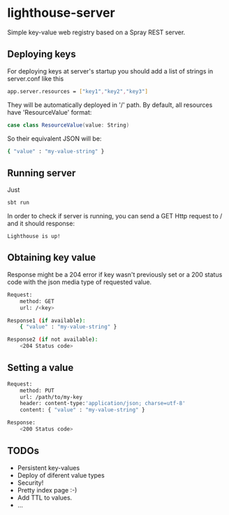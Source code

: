 # lighthouse-server
Simple key-value web registry based on a Spray REST server.

## Deploying keys

For deploying keys at server's startup you should add a list of strings in server.conf like this

```sh
app.server.resources = ["key1","key2","key3"]
```

They will be automatically deployed in '/' path.
By default, all resources have 'ResourceValue' format:

```scala
case class ResourceValue(value: String)
```

So their equivalent JSON will be:

```sh
{ "value" : "my-value-string" }
```

## Running server

Just
```sh
sbt run
```

In order to check if server is running, you can send a GET Http request to / and it should response:

```
Lighthouse is up!
```

## Obtaining key value

Response might be a 204 error if key wasn't previously set or a 200 status code with the json media type of requested value.

```sh
Request:
	method: GET
	url: /<key>

Response1 (if available):
	{ "value" : "my-value-string" }

Response2 (if not available):
	<204 Status code>
```


## Setting a value

```sh
Request:
	method: PUT
	url: /path/to/my-key
	header: content-type:'application/json; charse=utf-8'
	content: { "value" : "my-value-string" }

Response:
	<200 Status code>
```

## TODOs

- Persistent key-values
- Deploy of diferent value types
- Security!
- Pretty index page :-)
- Add TTL to values.
- ...
